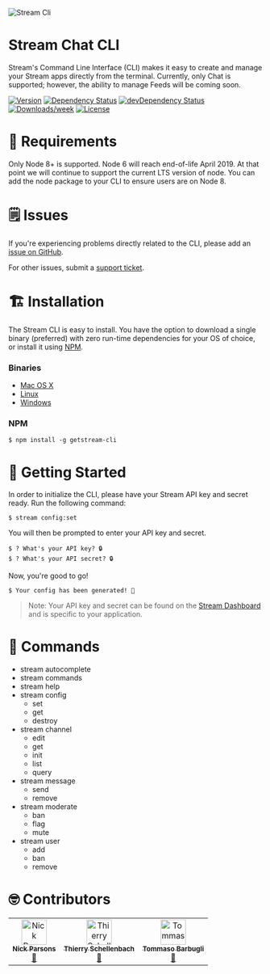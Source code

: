 ![Stream Cli](https://i.imgur.com/H8AScTq.png)

# Stream Chat CLI

Stream's Command Line Interface (CLI) makes it easy to create and manage your Stream apps directly from the terminal. Currently, only Chat is supported; however, the ability to manage Feeds will be coming soon.

[![Version](https://img.shields.io/npm/v/stream-cli.svg)](https://npmjs.org/package/getstream-cli)
[![Dependency Status](https://david-dm.org/getstream/stream-cli/status.svg)](https://david-dm.org/getstream/stream-cli)
[![devDependency Status](https://david-dm.org/getstream/stream-cli/dev-status.svg)](https://david-dm.org/getstream/stream-cli?type=dev)
[![Downloads/week](https://img.shields.io/npm/dw/getstream-cli.svg)](https://npmjs.org/package/getstream-cli)
[![License](https://img.shields.io/npm/l/stream-cli.svg)](https://github.com/getstream/stream-cli/blob/master/package.json)

# 📌 Requirements

Only Node 8+ is supported. Node 6 will reach end-of-life April 2019. At that point we will continue to support the current LTS version of node. You can add the node package to your CLI to ensure users are on Node 8.

# 🗒 Issues

If you're experiencing problems directly related to the CLI, please add an [issue on GitHub](https://github.com/getstream/stream-cli/issues).

For other issues, submit a [support ticket](https://getstream.io/support).

# 🏗 Installation

The Stream CLI is easy to install. You have the option to download a single binary (preferred) with zero run-time dependencies for your OS of choice, or install it using [NPM](https://www.npmjs.com/package/getstream-cli).

### Binaries

-   [Mac OS X](https://github.com/GetStream/stream-cli/releases)
-   [Linux](https://github.com/GetStream/stream-cli/releases)
-   [Windows](https://github.com/GetStream/stream-cli/releases)

### NPM

```sh-session
$ npm install -g getstream-cli
```

# 🚀 Getting Started

In order to initialize the CLI, please have your Stream API key and secret ready. Run the following command:

```sh-session
$ stream config:set
```

You will then be prompted to enter your API key and secret.

```sh-session
$ ? What's your API key? 🔒
$ ? What's your API secret? 🔒
```

Now, you're good to go!

```sh-session
$ Your config has been generated! 🚀
```

> Note: Your API key and secret can be found on the [Stream Dashboard](https://getstream.io/dashboard) and is specific to your application.

# 🔨 Commands

-   stream autocomplete
-   stream commands
-   stream help
-   stream config
    -   set
    -   get
    -   destroy
-   stream channel
    -   edit
    -   get
    -   init
    -   list
    -   query
-   stream message
    -   send
    -   remove
-   stream moderate
    -   ban
    -   flag
    -   mute
-   stream user
    -   add
    -   ban
    -   remove

# 🤓 Contributors

<!-- ALL-CONTRIBUTORS-LIST:START -->
<!-- prettier-ignore -->
<table><tr><td align="center"><a href="https://nickparsons.io"><img src="https://avatars2.githubusercontent.com/u/1328388?v=4" width="50px;" alt="Nick Parsons"/><br /><sub><b>Nick Parsons</b></sub></a><br /><a href="https://github.com/GetStream/stream-cli/commits?author=nparsons08" title="Documentation">📖</a></td><td align="center"><a href="http://www.mellowmorning.com"><img src="https://avatars2.githubusercontent.com/u/265409?v=4" width="50px;" alt="Thierry Schellenbach"/><br /><sub><b>Thierry Schellenbach</b></sub></a><br /><a href="https://github.com/GetStream/stream-cli/commits?author=tschellenbach" title="Documentation">📖</a></td><td align="center"><a href="https://github.com/tbarbugli"><img src="https://avatars3.githubusercontent.com/u/88735?v=4" width="50px;" alt="Tommaso Barbugli"/><br /><sub><b>Tommaso Barbugli</b></sub></a><br /><a href="https://github.com/GetStream/stream-cli/commits?author=tbarbugli" title="Documentation">📖</a></td></tr></table>
<!-- ALL-CONTRIBUTORS-LIST:END -->
